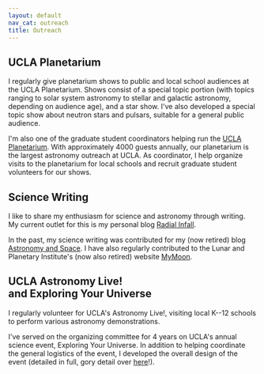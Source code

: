 ```yaml
---
layout: default
nav_cat: outreach
title: Outreach
---
```


## UCLA Planetarium

I regularly give planetarium shows to public and local school audiences at the UCLA Planetarium. Shows consist of a special topic portion (with topics ranging to solar system astronomy to stellar and galactic astronomy, depending on audience age), and a star show. I've also developed a special topic show about neutron stars and pulsars, suitable for a general public audience.

I'm also one of the graduate student coordinators helping run the [UCLA Planetarium](http://astro.ucla.edu/planetarium/). With approximately 4000 guests annually, our planetarium is the largest astronomy outreach at UCLA. As coordinator, I help organize visits to the planetarium for local schools and recruit graduate student volunteers for our shows.

## Science Writing

I like to share my enthusiasm for science and astronomy through writing. My current outlet for this is my personal blog [Radial Infall](http://radialinfall.com).

In the past, my science writing was contributed for my (now retired) blog [Astronomy and Space](http://astronomyandspace.net). I have also regularly contributed to the Lunar and Planetary Institute's (now also retired) website [MyMoon](https://www.lpi.usra.edu/features/myMoon/index.shtml).

## UCLA Astronomy Live!<br>and Exploring Your Universe

I regularly volunteer for UCLA's Astronomy Live!, visiting local K--12 schools to perform various astronomy demonstrations.

I've served on the organizing committee for 4 years on UCLA's annual science event, Exploring Your Universe. In addition to helping coordinate the general logistics of the event, I developed the overall design of the event (detailed in full, gory detail over [here](/art/design/EYU/)!).